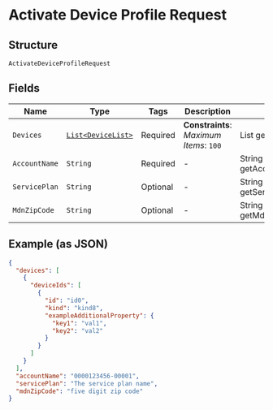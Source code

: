 
# Activate Device Profile Request

## Structure

`ActivateDeviceProfileRequest`

## Fields

| Name | Type | Tags | Description | Getter | Setter |
|  --- | --- | --- | --- | --- | --- |
| `Devices` | [`List<DeviceList>`](../../doc/models/device-list.md) | Required | **Constraints**: *Maximum Items*: `100` | List<DeviceList> getDevices() | setDevices(List<DeviceList> devices) |
| `AccountName` | `String` | Required | - | String getAccountName() | setAccountName(String accountName) |
| `ServicePlan` | `String` | Optional | - | String getServicePlan() | setServicePlan(String servicePlan) |
| `MdnZipCode` | `String` | Optional | - | String getMdnZipCode() | setMdnZipCode(String mdnZipCode) |

## Example (as JSON)

```json
{
  "devices": [
    {
      "deviceIds": [
        {
          "id": "id0",
          "kind": "kind8",
          "exampleAdditionalProperty": {
            "key1": "val1",
            "key2": "val2"
          }
        }
      ]
    }
  ],
  "accountName": "0000123456-00001",
  "servicePlan": "The service plan name",
  "mdnZipCode": "five digit zip code"
}
```

